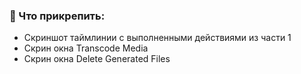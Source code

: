 ### **📎 Что прикрепить:**

- Скриншот таймлинии с выполненными действиями из части 1
- Скрин окна Transcode Media
- Скрин окна Delete Generated Files
